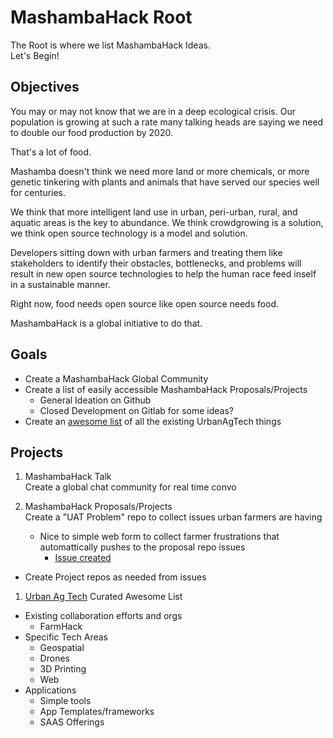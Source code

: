 # MashambaHack Root

The Root is where we list MashambaHack Ideas.  
Let's Begin!
## Objectives
You may or may not know that we are in a deep ecological crisis.  Our population is growing at such a rate many talking heads are saying we need to double our food production by 2020.

That's a lot of food.

Mashamba doesn't think we need more land or more chemicals, or more genetic tinkering with plants and animals that have served our species well for centuries.

We think that more intelligent land use in urban, peri-urban, rural, and aquatic areas is the key to abundance.  We think crowdgrowing is a solution, we think open source technology is a model and solution.

Developers sitting down with urban farmers and treating them like stakeholders to identify their obstacles, bottlenecks, and problems will result in new open source technologies to help the human race feed inself in a sustainable manner.

Right now, food needs open source like open source needs food.

MashambaHack is a global initiative to do that.

## Goals

- Create a MashambaHack Global Community
- Create a list of easily accessible MashambaHack Proposals/Projects
  - General Ideation on Github
  - Closed Development on Gitlab for some ideas?
- Create an [awesome list](https://github.com/MashambaHack/UAT) of all the existing UrbanAgTech things


## Projects
1. MashambaHack Talk  
Create a global chat community for real time convo

1. MashambaHack Proposals/Projects  
Create a "UAT Problem" repo to collect issues urban farmers are having
    - Nice to simple web form to collect farmer frustrations that automattically pushes to the proposal repo issues
      - [Issue created](https://github.com/MashambaHack/Root/issues/1)
  - Create Project repos as needed from issues
1. [Urban Ag Tech](https://github.com/MashambaHack/UAT) Curated Awesome List
  - Existing collaboration efforts and orgs
    - FarmHack
  - Specific Tech Areas
    - Geospatial
    - Drones
    - 3D Printing
    - Web
  - Applications
    - Simple tools
    - App Templates/frameworks
    - SAAS Offerings
